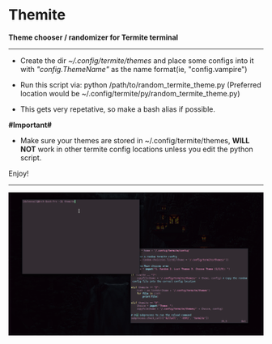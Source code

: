 # Themite

__Theme chooser / randomizer for Termite terminal__

-----------------------------------------------

- Create the dir   *~/.config/termite/themes*   and place some configs into it with   *"config.ThemeName"*   as the name format(ie, "config.vampire")

- Run this script via: python /path/to/random_termite_theme.py (Preferred location would be ~/.config/termite/py/random_termite_theme.py)

- This gets very repetative, so make a bash alias if possible.

__#Important#__

- Make sure your themes are stored in ~/.config/termite/themes, __WILL NOT__ work in other termite config locations unless you edit the python script. 

Enjoy!

----------------------------------------------------------------------------------------------

![Demo](demo.gif)
